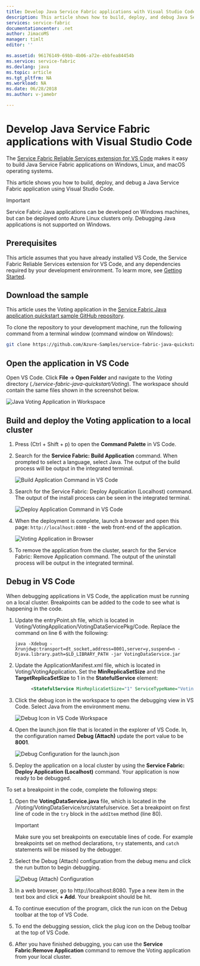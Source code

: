 ```yaml
---
title: Develop Java Service Fabric applications with Visual Studio Code| Microsoft Docs
description: This article shows how to build, deploy, and debug Java Service Fabric applications using Visual Studio Code. 
services: service-fabric
documentationcenter: .net
author: JimacoMS
manager: timlt
editor: ''

ms.assetid: 96176149-69bb-4b06-a72e-ebbfea84454b
ms.service: service-fabric
ms.devlang: java
ms.topic: article
ms.tgt_pltfrm: NA
ms.workload: NA
ms.date: 06/28/2018
ms.author: v-jamebr

---
```


# Develop Java Service Fabric applications with Visual Studio Code

The [Service Fabric Reliable Services extension for VS Code](https://marketplace.visualstudio.com/items?itemName=ms-azuretools.vscode-service-fabric-reliable-services) makes it easy to build Java Service Fabric applications on Windows, Linux, and macOS operating systems.

This article shows you how to build, deploy, and debug a Java Service Fabric application using Visual Studio Code.

> [!IMPORTANT]
> Service Fabric Java applications can be developed on Windows machines, but can be deployed onto Azure Linux clusters only. Debugging Java applications is not supported on Windows.

## Prerequisites

This article assumes that you have already installed VS Code, the Service Fabric Reliable Services extension for VS Code, and any dependencies required by your development environment. To learm more, see [Getting Started](./service-fabric-with-vs-code-getting-started.md#prerequisites).

## Download the sample
This article uses the Voting application in the [Service Fabric Java application quickstart sample GitHub repository](https://github.com/Azure-Samples/service-fabric-java-quickstart). 

To clone the repository to your development machine, run the following command from a terminal window (command window on Windows):

```sh
git clone https://github.com/Azure-Samples/service-fabric-java-quickstart.git
```

## Open the application in VS Code

Open VS Code. Click **File -> Open Folder** and navigate to the *Voting* directory (*./service-fabric-java-quickstart/Voting*). The workspace should contain the same files shown in the screenshot below.

![Java Voting Application in Workspace][java-voting-application]

## Build and deploy the Voting application to a local cluster

1. Press (Ctrl + Shift + p) to open the **Command Palette** in VS Code.
2. Search for the **Service Fabric: Build Application** command. When prompted to select a language, select Java. The output of the build process will be output in the integrated terminal.

   ![Build Application Command in VS Code][build-application]

3. Search for the Service Fabric: Deploy Application (Localhost) command. The output of the install process can be seen in the integrated terminal.

   ![Deploy Application Command in VS Code][deploy-application]

4. When the deployment is complete, launch a browser and open this page: `http://localhost:8080` - the web front-end of the application.

   ![Voting Application in Browser][voting-sample]

5. To remove the application from the cluster, search for the Service Fabric: Remove Application command. The output of the uninstall process will be output in the integrated terminal.

## Debug in VS Code
When debugging applications in VS Code, the application must be running on a local cluster. Breakpoints can be added to the code to see what is happening in the code.

1. Update the entryPoint.sh file, which is located in Voting/VotingApplication/VotingDataServicePkg/Code.
Replace the command on line 6 with the following:

   ```
   java -Xdebug -Xrunjdwp:transport=dt_socket,address=8001,server=y,suspend=n -Djava.library.path=$LD_LIBRARY_PATH -jar VotingDataService.jar
   ```

2. Update the ApplicationManifest.xml file, which is located in Voting/VotingApplication. Set the **MinReplicaSetSize** and the **TargetReplicaSetSize** to 1 in the **StatefulService** element:
   
   ```xml
         <StatefulService MinReplicaSetSize="1" ServiceTypeName="VotingDataServiceType" TargetReplicaSetSize="1">
   ```

3. Click the debug icon in the workspace to open the debugging view in VS Code. Select Java from the environment menu.

   ![Debug Icon in VS Code Workspace][debug-workspace]

3. Open the launch.json file that is located in the explorer of VS Code. In, the configuration named **Debug (Attach)** update the port value to be **8001**.

   ![Debug Configuration for the launch.json][debug-config]

4. Deploy the application on a local cluster by using the **Service Fabric: Deploy Application (Localhost)** command. Your application is now ready to be debugged.

To set a breakpoint in the code, complete the following steps:

1. Open the **VotingDataService.java** file, which is located in the /Voting/VotingDataService/src/statefulservice. Set a breakpoint on first line of code in the `try` block in the `addItem` method (line 80).
   > [!IMPORTANT]
   > Make sure you set breakpoints on executable lines of code. For example breakpoints set on method declarations, `try` statements, and `catch` statements will be missed by the debugger.
2. Select the Debug (Attach) configuration from the debug menu and click the run button to begin debugging.

   ![Debug (Attach) Configuration][debug-attach]

3. In a web browser, go to http://localhost:8080. Type a new item in the text box and click **+ Add**. Your breakpoint should be hit. 
1. To continue execution of the program, click the run icon on the Debug toolbar at the top of VS Code.

4. To end the debugging session, click the plug icon on the Debug toolbar at the top of VS Code.
5. After you have finished debugging, you can use the **Service Fabric:Remove Application** command to remove the Voting application from your local cluster. 

<!-- Images -->
[debug-attach]: ./media/service-fabric-vs-code-extension/debug-attach-java.png
[debug-config]: ./media/service-fabric-vs-code-extension/debug-config-java.png
[debug-workspace]: ./media/service-fabric-vs-code-extension/debug-icon-workspace.png
[voting-sample]: ./media/service-fabric-vs-code-extension/voting-sample-in-browser.png
[deploy-application]:  ./media/service-fabric-vs-code-extension/sf-deploy-application.png
[build-application]: ./media/service-fabric-vs-code-extension/sf-build-application.png
[java-voting-application]: ./media/service-fabric-vs-code-extension/java-voting-application.png